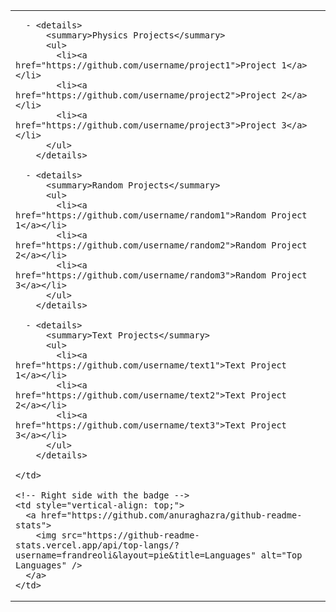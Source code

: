 <!-- Main container with a table layout -->
<table>
  <tr>
    <!-- Left side with collapsible lists -->
    <td style="vertical-align: top; padding-right: 20px;">

      - <details>
          <summary>Physics Projects</summary>
          <ul>
            <li><a href="https://github.com/username/project1">Project 1</a></li>
            <li><a href="https://github.com/username/project2">Project 2</a></li>
            <li><a href="https://github.com/username/project3">Project 3</a></li>
          </ul>
        </details>

      - <details>
          <summary>Random Projects</summary>
          <ul>
            <li><a href="https://github.com/username/random1">Random Project 1</a></li>
            <li><a href="https://github.com/username/random2">Random Project 2</a></li>
            <li><a href="https://github.com/username/random3">Random Project 3</a></li>
          </ul>
        </details>

      - <details>
          <summary>Text Projects</summary>
          <ul>
            <li><a href="https://github.com/username/text1">Text Project 1</a></li>
            <li><a href="https://github.com/username/text2">Text Project 2</a></li>
            <li><a href="https://github.com/username/text3">Text Project 3</a></li>
          </ul>
        </details>

    </td>

    <!-- Right side with the badge -->
    <td style="vertical-align: top;">
      <a href="https://github.com/anuraghazra/github-readme-stats">
        <img src="https://github-readme-stats.vercel.app/api/top-langs/?username=frandreoli&layout=pie&title=Languages" alt="Top Languages" />
      </a>
    </td>
  </tr>
</table>

